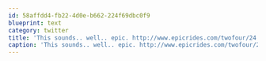 ```yaml
---
id: 58affdd4-fb22-4d0e-b662-224f69dbc0f9
blueprint: text
category: twitter
title: 'This sounds.. well.. epic. http://www.epicrides.com/twofour/24.htm #Kona #24HoursInOldPueblo'
caption: 'This sounds.. well.. epic. http://www.epicrides.com/twofour/24.htm <span class="hashtag hashtag_local">#<a href="http://tweettemp.darylchymko.ca/?tag=kona">Kona</a> <span class="hashtag hashtag_local">#<a href="http://tweettemp.darylchymko.ca/?tag=24hoursinoldpueblo">24HoursInOldPueblo</a>'
---
```

